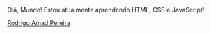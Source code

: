 <!-- **RodrigoAmad/RodrigoAmad** is a ✨ _special_ ✨ repository because its `README.md` (this file) appears on your GitHub profile. -->
Olá, Mundo! Estou atualmente aprendendo HTML, CSS e JavaScript!
<script type="text/javascript" src="https://platform.linkedin.com/badges/js/profile.js" async defer></script>
<div class="LI-profile-badge"  data-version="v1" data-size="medium" data-locale="pt_BR" data-type="vertical" data-theme="dark" data-vanity="rodrigoamad"><a class="LI-simple-link" href='https://br.linkedin.com/in/rodrigoamad?trk=profile-badge'>Rodrigo Amad Pereira</a></div>
